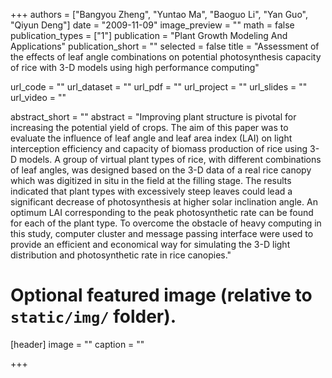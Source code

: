 +++
authors = ["Bangyou Zheng", "Yuntao Ma", "Baoguo Li", "Yan Guo", "Qiyun Deng"]
date = "2009-11-09"
image_preview = ""
math = false
publication_types = ["1"]
publication = "Plant Growth Modeling And Applications"
publication_short = ""
selected = false
title = "Assessment of the effects of leaf angle combinations on potential photosynthesis capacity of rice with 3-D models using high performance computing"

url_code = ""
url_dataset = ""
url_pdf = ""
url_project = ""
url_slides = ""
url_video = ""

abstract_short = ""
abstract = "Improving plant structure is pivotal for increasing the potential yield of crops. The aim of this paper was to evaluate the influence of leaf angle and leaf area index (LAI) on light interception efficiency and capacity of biomass production of rice using 3-D models. A group of virtual plant types of rice, with different combinations of leaf angles, was designed based on the 3-D data of a real rice canopy which was digitized in situ in the field at the filling stage. The results indicated that plant types with excessively steep leaves could lead a significant decrease of photosynthesis at higher solar inclination angle. An optimum LAI corresponding to the peak photosynthetic rate can be found for each of the plant type. To overcome the obstacle of heavy computing in this study, computer cluster and message passing interface were used to provide an efficient and economical way for simulating the 3-D light distribution and photosynthetic rate in rice canopies."


# Optional featured image (relative to `static/img/` folder).
[header]
image = ""
caption = ""

+++
